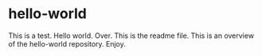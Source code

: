 # hello-world
This is a test. Hello world. Over.
This is the readme file. This is an overview of the hello-world repository. Enjoy.
